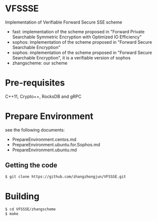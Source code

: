 # VFSSSE

Implementation of Verifiable Forward Secure SSE scheme

* fast: implementation of the scheme proposed in "Forward Private Searchable Symmetric Encryption with Optimized IO Efficiency"
* sophos: implementation of the scheme proposed in "Forward Secure Searchable Encryption"
* sophos: implementation of the scheme proposed in "Forward Secure Searchable Encryption", it is a verifiable version of sophos
* zhangscheme: our scheme 


# Pre-requisites
C++11, Crypto++, RocksDB and gRPC

# Prepare Environment

see the following documents:

* PrepareEnvironment.centos.md
* PrepareEnvironment.ubuntu.for.Sophos.md
* PrepareEnvironment.ubuntu.md

## Getting the code

```sh
$ git clone https://github.com/zhangzhongjun/VFSSSE.git
```

# Building

```sh
$ cd VFSSSE/zhangscheme
$ make
```
